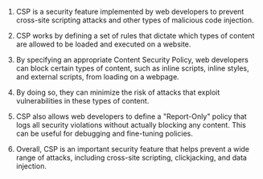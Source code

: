 

1. CSP is a security feature implemented by web developers to prevent cross-site scripting attacks and other types of malicious code injection.

2. CSP works by defining a set of rules that dictate which types of content are allowed to be loaded and executed on a website.

3. By specifying an appropriate Content Security Policy, web developers can block certain types of content, such as inline scripts, inline styles, and external scripts, from loading on a webpage.

4. By doing so, they can minimize the risk of attacks that exploit vulnerabilities in these types of content.

5. CSP also allows web developers to define a "Report-Only" policy that logs all security violations without actually blocking any content. This can be useful for debugging and fine-tuning policies.

6. Overall, CSP is an important security feature that helps prevent a wide range of attacks, including cross-site scripting, clickjacking, and data injection.